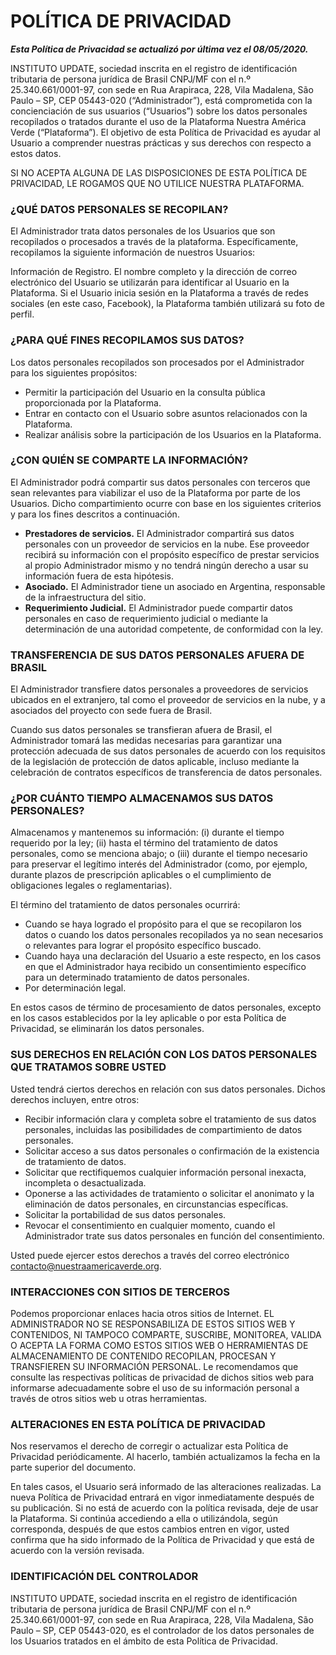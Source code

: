 # POLÍTICA DE PRIVACIDAD

___Esta Política de Privacidad se actualizó por última vez el 08/05/2020.___

INSTITUTO UPDATE, sociedad inscrita en el registro de identificación tributaria de persona jurídica de Brasil CNPJ/MF con el n.º 25.340.661/0001-97, con sede en Rua Arapiraca, 228, Vila Madalena, São Paulo – SP, CEP 05443-020 (“Administrador”), está comprometida con la concienciación de sus usuarios (“Usuarios”) sobre los datos personales recopilados o tratados durante el uso de la Plataforma Nuestra América Verde (“Plataforma”). El objetivo de esta Política de Privacidad es ayudar al Usuario a comprender nuestras prácticas y sus derechos con respecto a estos datos.

SI NO ACEPTA ALGUNA DE LAS DISPOSICIONES DE ESTA POLÍTICA DE PRIVACIDAD, LE ROGAMOS QUE NO UTILICE NUESTRA PLATAFORMA.

### ¿QUÉ DATOS PERSONALES SE RECOPILAN?

El Administrador trata datos personales de los Usuarios que son recopilados o procesados a través de la plataforma. Específicamente, recopilamos la siguiente información de nuestros Usuarios:

Información de Registro. El nombre completo y la dirección de correo electrónico del Usuario se utilizarán para identificar al Usuario en la Plataforma. Si el Usuario inicia sesión en la Plataforma a través de redes sociales (en este caso, Facebook), la Plataforma también utilizará su foto de perfil.

### ¿PARA QUÉ FINES RECOPILAMOS SUS DATOS?

Los datos personales recopilados son procesados por el Administrador para los siguientes propósitos:

- Permitir la participación del Usuario en la consulta pública proporcionada por la Plataforma.
- Entrar en contacto con el Usuario sobre asuntos relacionados con la Plataforma.
- Realizar análisis sobre la participación de los Usuarios en la Plataforma.


### ¿CON QUIÉN SE COMPARTE LA INFORMACIÓN?

El Administrador podrá compartir sus datos personales con terceros que sean relevantes para viabilizar el uso de la Plataforma por parte de los Usuarios. Dicho compartimiento ocurre con base en los siguientes criterios y para los fines descritos a continuación.

- **Prestadores de servicios.** El Administrador compartirá sus datos personales con un proveedor de servicios en la nube. Ese proveedor recibirá su información con el propósito específico de prestar servicios al propio Administrador mismo y no tendrá ningún derecho a usar su información fuera de esta hipótesis.
- **Asociado.** El Administrador tiene un asociado en Argentina, responsable de la infraestructura del sitio.
- **Requerimiento Judicial.** El Administrador puede compartir datos personales en caso de requerimiento judicial o mediante la determinación de una autoridad competente, de conformidad con la ley.

### TRANSFERENCIA DE SUS DATOS PERSONALES AFUERA DE BRASIL

El Administrador transfiere datos personales a proveedores de servicios ubicados en el extranjero, tal como el proveedor de servicios en la nube, y a asociados del proyecto con sede fuera de Brasil.

Cuando sus datos personales se transfieran afuera de Brasil, el Administrador tomará las medidas necesarias para garantizar una protección adecuada de sus datos personales de acuerdo con los requisitos de la legislación de protección de datos aplicable, incluso mediante la celebración de contratos específicos de transferencia de datos personales.

### ¿POR CUÁNTO TIEMPO ALMACENAMOS SUS DATOS PERSONALES?

Almacenamos y mantenemos su información: (i) durante el tiempo requerido por la ley; (ii) hasta el término del tratamiento de datos personales, como se menciona abajo; o (iii) durante el tiempo necesario para preservar el legítimo interés del Administrador (como, por ejemplo, durante plazos de prescripción aplicables o el cumplimiento de obligaciones legales o reglamentarias).

El término del tratamiento de datos personales ocurrirá:

- Cuando se haya logrado el propósito para el que se recopilaron los datos o cuando los datos personales recopilados ya no sean necesarios o relevantes para lograr el propósito específico buscado.
- Cuando haya una declaración del Usuario a este respecto, en los casos en que el Administrador haya recibido un consentimiento específico para un determinado tratamiento de datos personales.
- Por determinación legal.

En estos casos de término de procesamiento de datos personales, excepto en los casos establecidos por la ley aplicable o por esta Política de Privacidad, se eliminarán los datos personales.

### SUS DERECHOS EN RELACIÓN CON LOS DATOS PERSONALES QUE TRATAMOS SOBRE USTED

Usted tendrá ciertos derechos en relación con sus datos personales. Dichos derechos incluyen, entre otros:

- Recibir información clara y completa sobre el tratamiento de sus datos personales, incluidas las posibilidades de compartimiento de datos personales.
- Solicitar acceso a sus datos personales o confirmación de la existencia de tratamiento de datos.
- Solicitar que rectifiquemos cualquier información personal inexacta, incompleta o desactualizada.
- Oponerse a las actividades de tratamiento o solicitar el anonimato y la eliminación de datos personales, en circunstancias específicas.
- Solicitar la portabilidad de sus datos personales.
- Revocar el consentimiento en cualquier momento, cuando el Administrador trate sus datos personales en función del consentimiento.

Usted puede ejercer estos derechos a través del correo electrónico [contacto@nuestraamericaverde.org](contacto@nuestraamericaverde.org). 


### INTERACCIONES CON SITIOS DE TERCEROS

Podemos proporcionar enlaces hacia otros sitios de Internet. EL ADMINISTRADOR NO SE RESPONSABILIZA DE ESTOS SITIOS WEB Y CONTENIDOS, NI TAMPOCO COMPARTE, SUSCRIBE, MONITOREA, VALIDA O ACEPTA LA FORMA COMO ESTOS SITIOS WEB O HERRAMIENTAS DE ALMACENAMIENTO DE CONTENIDO RECOPILAN, PROCESAN Y TRANSFIEREN SU INFORMACIÓN PERSONAL. Le recomendamos que consulte las respectivas políticas de privacidad de dichos sitios web para informarse adecuadamente sobre el uso de su información personal a través de otros sitios web u otras herramientas.

### ALTERACIONES EN ESTA POLÍTICA DE PRIVACIDAD

Nos reservamos el derecho de corregir o actualizar esta Política de Privacidad periódicamente. Al hacerlo, también actualizamos la fecha en la parte superior del documento.

En tales casos, el Usuario será informado de las alteraciones realizadas. La nueva Política de Privacidad entrará en vigor inmediatamente después de su publicación. Si no está de acuerdo con la política revisada, deje de usar la Plataforma. Si continúa accediendo a ella o utilizándola, según corresponda, después de que estos cambios entren en vigor, usted confirma que ha sido informado de la Política de Privacidad y que está de acuerdo con la versión revisada.

### IDENTIFICACIÓN DEL CONTROLADOR

INSTITUTO UPDATE, sociedad inscrita en el registro de identificación tributaria de persona jurídica de Brasil CNPJ/MF con el n.º 25.340.661/0001-97, con sede en Rua Arapiraca, 228, Vila Madalena, São Paulo – SP, CEP 05443-020, es el controlador de los datos personales de los Usuarios tratados en el ámbito de esta Política de Privacidad.
